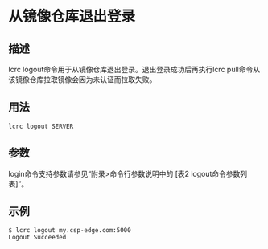 # 从镜像仓库退出登录<a name="ZH-CN_TOPIC_0184808124"></a>

## 描述<a name="zh-cn_topic_0183111388_section103427106563"></a>

lcrc logout命令用于从镜像仓库退出登录。退出登录成功后再执行lcrc pull命令从该镜像仓库拉取镜像会因为未认证而拉取失败。

## 用法<a name="zh-cn_topic_0183111388_section749452010564"></a>

```
lcrc logout SERVER
```

## 参数<a name="zh-cn_topic_0183111388_section12531230175614"></a>

login命令支持参数请参见“附录>命令行参数说明中的 [表2 logout命令参数列表]”。

## 示例<a name="zh-cn_topic_0183111388_section18981040155617"></a>

```
$ lcrc logout my.csp-edge.com:5000
Logout Succeeded
```

